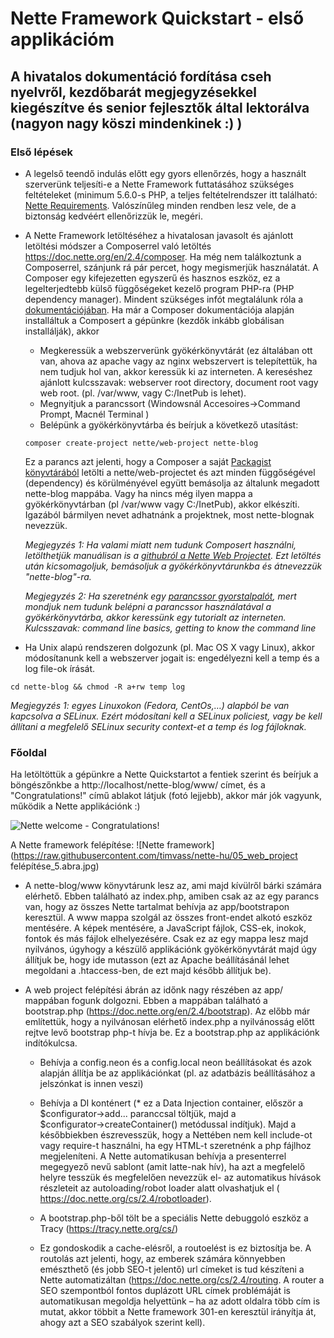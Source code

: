 	 	 	
# Nette Framework Quickstart - első applikációm
## A hivatalos dokumentáció fordítása cseh nyelvről, kezdőbarát megjegyzésekkel kiegészítve és senior fejlesztők által lektorálva (nagyon nagy köszi mindenkinek :) )

### Első lépések

* A legelső teendő indulás előtt egy gyors ellenőrzés, hogy a használt szerverünk teljesíti-e a Nette Framework futtatásához szükséges feltételeket (minimum 5.6.0-s PHP, a teljes feltételrendszer itt található: [Nette Requirements](https://doc.nette.org/en/2.4/requirements). Valószínűleg minden rendben lesz vele, de a biztonság kedvéért ellenőrizzük le, megéri.
* A Nette Framework letöltéséhez a hivatalosan javasolt és ajánlott letöltési módszer a Composerrel való letöltés https://doc.nette.org/en/2.4/composer. Ha még nem találkoztunk a Composerrel, szánjunk rá pár percet, hogy megismerjük használatát. A Composer egy kifejezetten egyszerű és hasznos eszköz, ez a legelterjedtebb külső függőségeket kezelő program PHP-ra (PHP dependency manager). Mindent szükséges infót megtalálunk róla a [dokumentációjában]( https://getcomposer.org/doc/). Ha már a Composer dokumentációja alapján installáltuk a Composert a gépünkre (kezdők inkább globálisan installálják), akkor 
	* Megkeressük a webszerverünk gyökérkönyvtárát (ez általában ott van, ahova az apache vagy az nginx webszervert is telepítettük, ha nem tudjuk hol van, akkor keressük ki az interneten. A kereséshez ajánlott kulcsszavak: webserver root directory, document root vagy web root. (pl. /var/www, vagy C:/InetPub is lehet). 
	* Megnyitjuk a parancssort (Windowsnál Accesoires->Command Prompt, Macnél Terminal ) 
	* Belépünk a gyökérkönyvtárba és beírjuk a következő utasítást:

	`composer create-project nette/web-project nette-blog`

	Ez a parancs azt jelenti, hogy a Composer a saját [Packagist könyvtárából](https://packagist.org/packages/nette/web-project) letölti a nette/web-projectet és azt minden függőségével (dependency) és körülményével együtt bemásolja az általunk megadott nette-blog mappába. Vagy ha nincs még ilyen mappa a gyökérkönyvtárban (pl /var/www vagy C:/InetPub), akkor elkészíti. Igazából bármilyen nevet adhatnánk a projektnek, most nette-blognak nevezzük. 

	*Megjegyzés 1: Ha valami miatt nem tudunk Composert használni, letölthetjük manuálisan is a [githubról a Nette Web Projectet](https://github.com/nette/web-project/archive/preloaded.zip). Ezt letöltés után kicsomagoljuk, bemásoljuk a gyökérkönyvtárunkba és átnevezzük "nette-blog"-ra.* 

	*Megjegyzés 2: Ha szeretnénk egy [parancssor gyorstalpalót](https://lifehacker.com/5633909/who-needs-a-mouse-learn-to-use-the-command-line-for-almost-anything), mert mondjuk nem tudunk belépni a parancssor használatával a gyökérkönyvtárba, akkor keressünk egy tutorialt az interneten. Kulcsszavak: command line basics, getting to know the command line*

* Ha Unix alapú rendszeren dolgozunk (pl. Mac OS X vagy Linux), akkor módosítanunk kell a webszerver jogait is: engedélyezni kell a temp és a log file-ok írását.

```cd nette-blog && chmod -R a+rw temp log```

*Megjegyzés 1: egyes Linuxokon (Fedora, CentOs,…) alapból be van kapcsolva a SELinux. Ezért módosítani kell a SELinux policiest, vagy be kell állítani a megfelelő SELinux security context-et a temp és log fájloknak.*



### Főoldal

Ha letöltöttük a gépünkre a Nette Quickstartot a fentiek szerint és beírjuk a böngészőnkbe a http://localhost/nette-blog/www/ címet, és a "Congratulations!" című ablakot látjuk (fotó lejjebb), akkor már jók vagyunk, működik a Nette applikációnk :)

![Nette welcome - Congratulations!](https://files.nette.org/git/doc-2.4/welcome-620.jpg)

A Nette framework felépítése:
![Nette framework](https://raw.githubusercontent.com/timvass/nette-hu/05_web_project felépítése_5.abra.jpg)

* A nette-blog/www könyvtárunk lesz az, ami majd kívülről bárki számára elérhető. Ebben található az index.php, amiben csak az az egy parancs van, hogy az összes Nette tartalmat behívja az app/bootstrapon keresztül. A www mappa szolgál az összes front-endet alkotó eszköz mentésére. A képek mentésére, a JavaScript fájlok, CSS-ek, inokok, fontok és más fájlok elhelyezésére. Csak ez az egy mappa lesz majd nyilvános, úgyhogy a készülő applikációnk gyökérkönyvtárát majd úgy állítjuk be, hogy ide mutasson (ezt az Apache beállításánál lehet megoldani a .htaccess-ben, de ezt majd később állítjuk be).

* A web project felépítési ábrán az időnk nagy részében az app/ mappában fogunk dolgozni. Ebben a mappában található a bootstrap.php (https://doc.nette.org/en/2.4/bootstrap). Az előbb már említettük, hogy a nyilvánosan elérhető index.php a nyilvánosság előtt rejtve levő bootstrap php-t hívja be. Ez a bootstrap.php az applikációnk indítókulcsa.
	
	* Behívja a config.neon és a config.local neon 	beállításokat és azok alapján állítja be az applikációnkat 	(pl. az adatbázis beállításához a 	jelszónkat is innen veszi) 	
	
	* Behívja a DI konténert (* ez a Data 	Injection container, először a $configurator->add... paranccsal 	töltjük, majd a $configurator→createContainer() metódussal 	indítjuk). Majd a későbbiekben észrevesszük, hogy a 	Nettében nem kell include-ot vagy require-t használni, ha egy 	HTML-t szeretnénk a php fájlhoz megjeleníteni. A Nette 	automatikusan behívja a presenterrel megegyező nevű sablont (amit 	latte-nak hív), ha azt a megfelelő helyre tesszük és 	megfelelően nevezzük el- az automatikus hívások részleteit az 	autoloading/robot loader alatt olvashatjuk el ( 	https://doc.nette.org/cs/2.4/robotloader). 		
	
	* A bootstrap.php-ből tölt be a speciális Nette debuggoló eszköz a Tracy (https://tracy.nette.org/cs/) 		

	* Ez gondoskodik a cache-elésről, a routoelést is ez 	biztosítja be. A routolás azt jelenti, hogy, az emberek számára könnyebben emészthető (és jobb SEO-t jelentő) url címeket is 	tud készíteni a Nette automatizáltan 	(https://doc.nette.org/cs/2.4/routing. 	A router a SEO szempontból fontos duplázott URL címek 	problémáját is automatikusan megoldja helyettünk – ha az adott 	oldalra több cím is mutat, akkor többit a Nette framework 301-en keresztül irányítja át, ahogy azt a SEO szabályok szerint kell).


